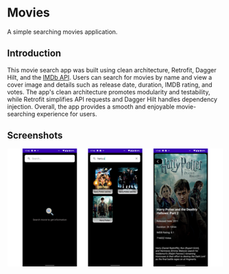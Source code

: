 Movies
=================

A simple searching movies application.


Introduction
------------

This movie search app was built using clean architecture, Retrofit, Dagger Hilt, and the [IMDb API](https://rapidapi.com/hmerritt/api/imdb-internet-movie-database-unofficial). Users can search for movies by name and view a cover image and details such as release date, duration, IMDB rating, and votes. The app's clean architecture promotes modularity and testability, while Retrofit simplifies API requests and Dagger Hilt handles dependency injection. Overall, the app provides a smooth and enjoyable movie-searching experience for users.


Screenshots
------------
<p align="center">
<img src="https://github.com/mahdiba97/Movies/blob/master/screenshots/movies_screenshots.png"/>
</p>
